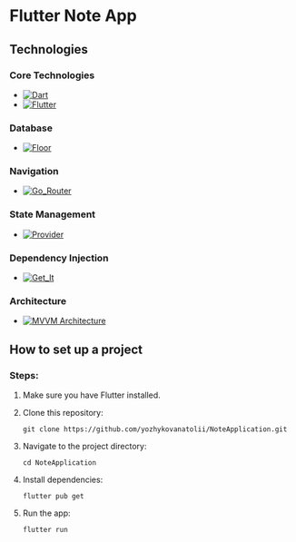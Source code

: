 # Flutter Note App

## Technologies

### Core Technologies

- [![Dart][dart-shield]][dart-url]
- [![Flutter][flutter-shield]][flutter-url]

### Database

- [![Floor][floor-shield]][floor-url]

### Navigation

- [![Go_Router][go_router-shield]][go_router-url]

### State Management

- [![Provider][provider-shield]][provider-url]

### Dependency Injection

- [![Get_It][get_it-shield]][get_it-url]

### Architecture

- [![MVVM Architecture][mvvmarchitecture-shield]][mvvmarchitecture-url]

## How to set up a project
### Steps:
1. Make sure you have Flutter installed.
2. Clone this repository:

   ```
   git clone https://github.com/yozhykovanatolii/NoteApplication.git
   ```
4. Navigate to the project directory:

   ```
   cd NoteApplication
   ```
5. Install dependencies:

   ```
   flutter pub get
   ```
6. Run the app:

   ```
   flutter run
   ```

[dart-shield]: https://img.shields.io/static/v1?message=v3.6.0&color=orange&label=Dart
[dart-url]: https://dart.dev/

[flutter-shield]: https://img.shields.io/static/v1?message=v3.27.1&color=yellow&label=Flutter
[flutter-url]: https://docs.flutter.dev/

[floor-shield]: https://img.shields.io/static/v1?message=v1.5.0&color=blue&label=Floor
[floor-url]: https://pub.dev/packages/floor

[go_router-shield]: https://img.shields.io/static/v1?message=v14.6.3&color=purple&label=Go_Router
[go_router-url]: https://pub.dev/packages/go_router

[provider-shield]: https://img.shields.io/static/v1?message=v6.1.2&color=green&label=Provider
[provider-url]: https://pub.dev/packages/provider

[get_it-shield]: https://img.shields.io/static/v1?message=v8.0.3&color=white&label=Get_It
[get_it-url]: https://pub.dev/packages/get_it

[mvvmarchitecture-shield]: https://img.shields.io/static/v1?message=Structured%20Design&color=red&label=MVVM%20Architecture
[mvvmarchitecture-url]: https://www.digitalocean.com/community/tutorials/android-mvvm-design-pattern
